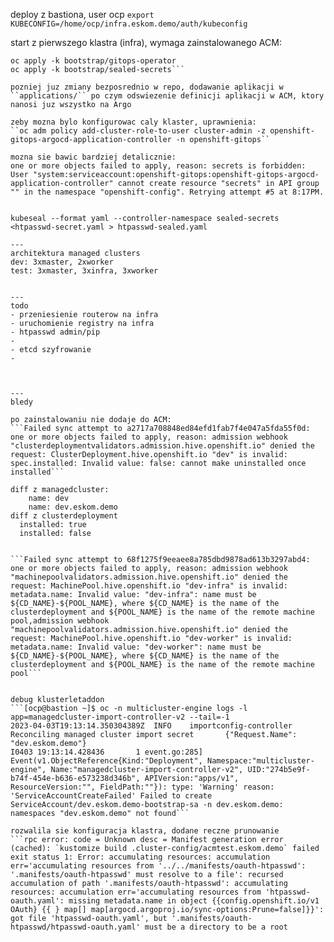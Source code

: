 deploy z bastiona, user ocp
``export KUBECONFIG=/home/ocp/infra.eskom.demo/auth/kubeconfig``

start z pierwszego klastra (infra), wymaga zainstalowanego ACM:
```oc apply -k bootstrap/namespaces
oc apply -k bootstrap/gitops-operator
oc apply -k bootstrap/sealed-secrets```

pozniej juz zmiany bezposrednio w repo, dodawanie aplikacji w ``applications/`` po czym odswiezenie definicji aplikacji w ACM, ktory nanosi juz wszystko na Argo

zeby mozna bylo konfigurowac caly klaster, uprawnienia:
``oc adm policy add-cluster-role-to-user cluster-admin -z openshift-gitops-argocd-application-controller -n openshift-gitops``

mozna sie bawic bardziej detalicznie:
one or more objects failed to apply, reason: secrets is forbidden: User "system:serviceaccount:openshift-gitops:openshift-gitops-argocd-application-controller" cannot create resource "secrets" in API group "" in the namespace "openshift-config". Retrying attempt #5 at 8:17PM.


kubeseal --format yaml --controller-namespace sealed-secrets <htpasswd-secret.yaml > htpasswd-sealed.yaml

---
architektura managed clusters
dev: 3xmaster, 2xworker
test: 3xmaster, 3xinfra, 3xworker


---
todo
- przeniesienie routerow na infra
- uruchomienie registry na infra
- htpasswd admin/pip
- 
- etcd szyfrowanie
- 



---
bledy   

po zainstalowaniu nie dodaje do ACM:  
```Failed sync attempt to a2717a708848ed84efd1fab7f4e047a5fda55f0d: one or more objects failed to apply, reason: admission webhook "clusterdeploymentvalidators.admission.hive.openshift.io" denied the request: ClusterDeployment.hive.openshift.io "dev" is invalid: spec.installed: Invalid value: false: cannot make uninstalled once installed```

diff z managedcluster:
    name: dev
    name: dev.eskom.demo
diff z clusterdeployment
  installed: true
  installed: false


```Failed sync attempt to 68f1275f9eeaee8a785dbd9878ad613b3297abd4: one or more objects failed to apply, reason: admission webhook "machinepoolvalidators.admission.hive.openshift.io" denied the request: MachinePool.hive.openshift.io "dev-infra" is invalid: metadata.name: Invalid value: "dev-infra": name must be ${CD_NAME}-${POOL_NAME}, where ${CD_NAME} is the name of the clusterdeployment and ${POOL_NAME} is the name of the remote machine pool,admission webhook "machinepoolvalidators.admission.hive.openshift.io" denied the request: MachinePool.hive.openshift.io "dev-worker" is invalid: metadata.name: Invalid value: "dev-worker": name must be ${CD_NAME}-${POOL_NAME}, where ${CD_NAME} is the name of the clusterdeployment and ${POOL_NAME} is the name of the remote machine pool```


debug klusterletaddon
```[ocp@bastion ~]$ oc -n multicluster-engine logs -l app=managedcluster-import-controller-v2 --tail=-1  
2023-04-03T19:13:14.350304389Z  INFO    importconfig-controller Reconciling managed cluster import secret       {"Request.Name": "dev.eskom.demo"}
I0403 19:13:14.428436       1 event.go:285] Event(v1.ObjectReference{Kind:"Deployment", Namespace:"multicluster-engine", Name:"managedcluster-import-controller-v2", UID:"274b5e9f-b74f-454e-b636-e573238d346b", APIVersion:"apps/v1", ResourceVersion:"", FieldPath:""}): type: 'Warning' reason: 'ServiceAccountCreateFailed' Failed to create ServiceAccount/dev.eskom.demo-bootstrap-sa -n dev.eskom.demo: namespaces "dev.eskom.demo" not found```

rozwalila sie konfiguracja klastra, dodane reczne prunowanie
```rpc error: code = Unknown desc = Manifest generation error (cached): `kustomize build .cluster-config/acmtest.eskom.demo` failed exit status 1: Error: accumulating resources: accumulation err='accumulating resources from '../../manifests/oauth-htpasswd': '.manifests/oauth-htpasswd' must resolve to a file': recursed accumulation of path '.manifests/oauth-htpasswd': accumulating resources: accumulation err='accumulating resources from 'htpasswd-oauth.yaml': missing metadata.name in object {{config.openshift.io/v1 OAuth} {{ } map[] map[argocd.argoproj.io/sync-options:Prune=false]}}': got file 'htpasswd-oauth.yaml', but '.manifests/oauth-htpasswd/htpasswd-oauth.yaml' must be a directory to be a root
```
